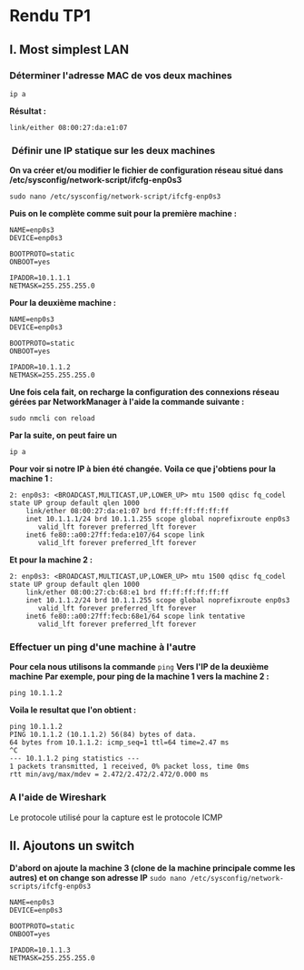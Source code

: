 # **Rendu TP1**
## I. Most simplest LAN
### Déterminer l'adresse MAC de vos deux machines 
```
ip a
```
**Résultat :**
```
link/either 08:00:27:da:e1:07
```
### ️ Définir une IP statique sur les deux machines
**On va créer et/ou modifier le fichier de configuration réseau situé dans /etc/sysconfig/network-script/ifcfg-enp0s3**
```
sudo nano /etc/sysconfig/network-script/ifcfg-enp0s3
```
**Puis on le complète comme suit pour la première machine :**
```
NAME=enp0s3
DEVICE=enp0s3

BOOTPROTO=static
ONBOOT=yes

IPADDR=10.1.1.1
NETMASK=255.255.255.0
```
**Pour la deuxième machine :**
```
NAME=enp0s3
DEVICE=enp0s3

BOOTPROTO=static
ONBOOT=yes

IPADDR=10.1.1.2
NETMASK=255.255.255.0
```
**Une fois cela fait, on  recharge la configuration des connexions réseau gérées par NetworkManager à l'aide la commande suivante :**
```
sudo nmcli con reload
```
**Par la suite, on peut faire un**
```
ip a
```
**Pour voir si notre IP à bien été changée.**
**Voila ce que j'obtiens pour la machine 1 :**
```
2: enp0s3: <BROADCAST,MULTICAST,UP,LOWER_UP> mtu 1500 qdisc fq_codel state UP group default qlen 1000
    link/ether 08:00:27:da:e1:07 brd ff:ff:ff:ff:ff:ff
    inet 10.1.1.1/24 brd 10.1.1.255 scope global noprefixroute enp0s3
       valid_lft forever preferred_lft forever
    inet6 fe80::a00:27ff:feda:e107/64 scope link
       valid_lft forever preferred_lft forever
```
**Et pour la machine 2 :**
```
2: enp0s3: <BROADCAST,MULTICAST,UP,LOWER_UP> mtu 1500 qdisc fq_codel state UP group default qlen 1000
    link/ether 08:00:27:cb:68:e1 brd ff:ff:ff:ff:ff:ff
    inet 10.1.1.2/24 brd 10.1.1.255 scope global noprefixroute enp0s3
       valid_lft forever preferred_lft forever
    inet6 fe80::a00:27ff:fecb:68e1/64 scope link tentative
       valid_lft forever preferred_lft forever
```
### Effectuer un ping d'une machine à l'autre
**Pour cela nous utilisons la commande**
```ping```
**Vers l'IP de la deuxième machine**
**Par exemple, pour ping de la machine 1 vers la machine 2 :**
```
ping 10.1.1.2
```
**Voila le resultat que l'on obtient :**
```
ping 10.1.1.2
PING 10.1.1.2 (10.1.1.2) 56(84) bytes of data.
64 bytes from 10.1.1.2: icmp_seq=1 ttl=64 time=2.47 ms
^C
--- 10.1.1.2 ping statistics ---
1 packets transmitted, 1 received, 0% packet loss, time 0ms
rtt min/avg/max/mdev = 2.472/2.472/2.472/0.000 ms
```
### A l'aide de Wireshark
Le protocole utilisé pour la capture est le protocole ICMP
## II. Ajoutons un switch
**D'abord on ajoute la machine 3 (clone de la machine principale comme les autres) et on change son adresse IP**
```sudo nano /etc/sysconfig/network-scripts/ifcfg-enp0s3```
```
NAME=enp0s3
DEVICE=enp0s3

BOOTPROTO=static
ONBOOT=yes

IPADDR=10.1.1.3
NETMASK=255.255.255.0
```
